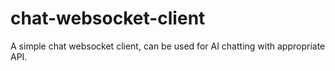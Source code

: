 # chat-websocket-client

A simple chat websocket client, can be used for AI chatting with appropriate API.